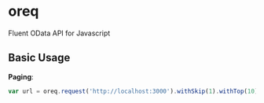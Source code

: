 # oreq #

Fluent OData API for Javascript

## Basic Usage ##

**Paging**:

```javascript
var url = oreq.request('http://localhost:3000').withSkip(1).withTop(10).url();
```
